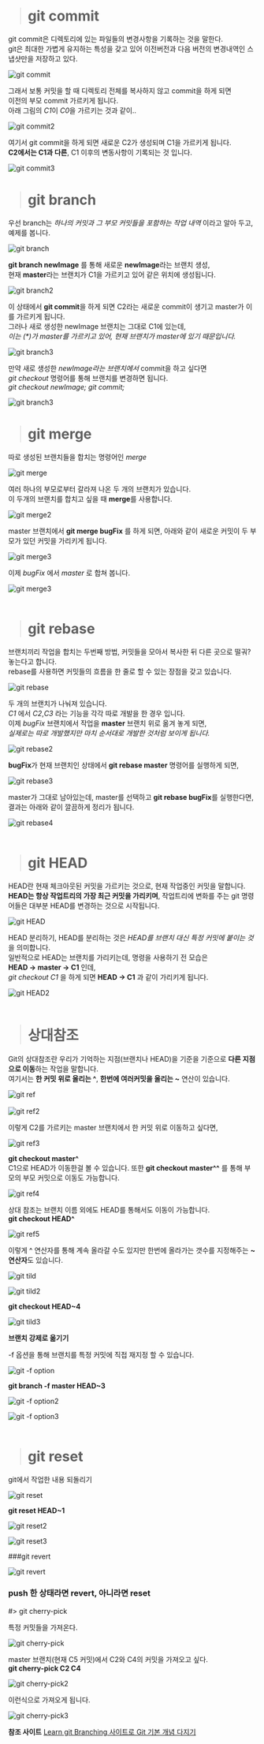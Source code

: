 <p align="center">

># git commit
git commit은 디렉토리에 있는 파일들의 변경사항을 기록하는 것을 말한다.  
git은 최대한 가볍게 유지하는 특성을 갖고 있어 이전버전과 다음 버전의 변경내역인 스냅샷만을 저장하고 있다.

![git commit](./images/git%20commit.png)

그래서 보통 커밋을 할 때 디렉토리 전체를 복사하지 않고 commit을 하게 되면  
이전의 부모 commit 가르키게 됩니다.  
아래 그림의 *C1*이 *C0*을 가르키는 것과 같이..

![git commit2](./images/git%20commit2.png)  

여기서 git commit을 하게 되면 새로운 C2가 생성되며 C1을 가르키게 됩니다.  
**C2에서는 C1과 다른**, C1 이후의 변동사항이 기록되는 것 입니다.

![git commit3](./images/git%20commit3.png)
<br>
># git branch

우선 branch는 _하나의 커밋과 그 부모 커밋들을 포함하는 작업 내역_ 이라고 알아 두고, 예제를 봅니다.

![git branch](./images/git%20branch.png)

**git branch newImage** 를 통해 새로운 **newImage**라는 브랜치 생성,  
현재 **master**라는 브랜치가 C1을 가르키고 있어 같은 위치에 생성됩니다.

![git branch2](./images/newImageBranch.png)

이 상태에서 **git commit**을 하게 되면 C2라는 새로운 commit이 생기고 master가 이를 가르키게 됩니다.  
그러나 새로 생성한 newImage 브랜치는 그대로 C1에 있는데,  
_이는 (*)가 master를 가르키고 있어, 현재 브랜치가 master에 있기 때문입니다._

![git branch3](./images/git%20branch2.png)

만약 새로 생성한 _newImage라는 브랜치에서_ commit을 하고 싶다면  
*git checkout* 명령어를 통해 브랜치를 변경하면 됩니다.  
*git checkout newImage; git commit;*
 
![git branch3](./images/git%20checkout.png)
<br>
># git merge

따로 생성된 브랜치들을 합치는 명령어인 *merge*

![git merge](./images/git%20merge.png)

여러 하나의 부모로부터 갈라져 나온 두 개의 브랜치가 있습니다.  
이 두개의 브랜치를 합치고 싶을 때 **merge**를 사용합니다.

![git merge2](./images/git%20merge2.png)

master  브랜치에서 **git merge bugFix** 를 하게 되면, 아래와 같이 새로운 커밋이 두 부모가 있던 커밋을 가리키게 됩니다.
  
![git merge3](./images/git%20merge3.png)

이제 _bugFix_ 에서 _master_ 로 합쳐 봅니다.

![git merge3](./images/git%20merge4.png)  
<br>
># git rebase

브랜치끼리 작업을 합치는 두번째 방법, 커밋들을 모아서 복사한 뒤 다른 곳으로 떨궈? 놓는다고 합니다.  
rebase를 사용하면 커밋들의 흐름을 한 줄로 할 수 있는 장점을 갖고 있습니다.

![git rebase](./images/git%20rebase.png)

두 개의 브랜치가 나눠져 있습니다.  
_C1_ 에서 _C2_,_C3_ 라는 기능을 각각 따로 개발을 한 경우 입니다.  
이제 _bugFix_ 브랜치에서 작업을 **master** 브랜치 위로 옮겨 놓게 되면,  
_실제로는 따로 개발했지만 마치 순서대로 개발한 것처럼 보이게 됩니다._


![git rebase2](./images/git%20rebase2.png)

**bugFix**가 현재 브랜치인 상태에서 **git rebase master** 명령어를 실행하게 되면,

![git rebase3](./images/git%20rebase3.png)

master가 그대로 남아있는데, master를 선택하고 **git rebase bugFix**를 실행한다면,  
결과는 아래와 같이 깔끔하게 정리가 됩니다.

![git rebase4](./images/git%20rebase4.png)
<br>
<br>


># git HEAD

HEAD란 현재 체크아웃된 커밋을 가르키는 것으로, 현재 작업중인 커밋을 말합니다.  
**HEAD는 항상 작업트리의 가장 최근 커밋을 가리키며**, 작업트리에 변화를 주는 git 명령어들은 대부분 HEAD를 변경하는 것으로 시작됩니다.

![git HEAD](./images/git%20HEAD.png)

HEAD 분리하기, HEAD를 분리하는 것은 _HEAD를 브랜치 대신 특정 커밋에 붙이는 것_ 을 의미합니다.  
일반적으로 HEAD는 브랜치를 가리키는데, 명령을 사용하기 전 모습은  
**HEAD -> master -> C1** 인데,  
_git checkout C1_ 을 하게 되면 **HEAD -> C1** 과 같이 가리키게 됩니다.  

![git HEAD2](./images/git%20HEAD2.png)
<br>
<br>

># 상대참조

Git의 상대참조란 우리가 기억하는 지점(브랜치나 HEAD)을 기준을 기준으로 **다른 지점으로 이동**하는 작업을 말합니다.  
여기서는 **한 커밋 위로 올리는 ^**, **한번에 여러커밋을 올리는 ~<num>** 연산이 있습니다.

![git ref](./images/git%20상대참조1.png)
<br><br>
![git ref2](./images/git%20상대참조2.png)

이렇게 C2를 가르키는 master 브랜치에서 한 커밋 위로 이동하고 싶다면,

![git ref3](./images/git%20ref3.png)

**git checkout  master^**  
C1으로 HEAD가 이동한걸 볼 수 있습니다. 또한 **git checkout master^^** 를 통해 부모의 부모 커밋으로 이동도 가능합니다.

![git ref4](./images/git%20ref4.png)

상대 참조는 브랜치 이름 외에도 HEAD를 통해서도 이동이 가능합니다.  
**git checkout HEAD^**

![git ref5](./images/git%20ref5.png)

이렇게 ^ 연산자를 통해 계속 올라갈 수도 있지만 한번에 올라가는 갯수를 지정해주는 **~연산자**도 있습니다.

![git tild](./images/git%20tild.png)

![git tild2](./images/git%20tild2.png)

__git checkout HEAD~4__

![git tild3](./images/git%20tild3.png)

**브랜치 강제로 옮기기**

-f 옵션을 통해 브랜치를 특정 커밋에 직접 재지정 할 수 있습니다.

![git -f option](./images/git%20-f%20option.png)

**git branch -f master HEAD~3**

![git -f option2](./images/git%20-f%20option2.png)

![git -f option3](./images/git%20-f%20option3.png)
<br><br>
># git reset
git에서 작업한 내용 되돌리기 

![git reset](./images/git%20reset.png)


**git reset HEAD~1**

![git reset2](./images/git%20reset2.png)

![git reset3](./images/git%20reset3.png)

###git revert

![git revert](./images/git%20revert.PNG)

### push 한 상태라면 revert, 아니라면 reset

#> git cherry-pick

특정 커밋들을 가져온다.

![git cherry-pick](./images/git%20cherry-pick.png)

master 브랜치(현재 C5 커밋)에서 C2와 C4의 커밋을 가져오고 싶다.  
**git cherry-pick C2 C4**

![git cherry-pick2](./images/git%20cherry-pick2.png)

이런식으로 가져오게 됩니다.

![git cherry-pick3](./images/git%20cherry-pick3.png)

__참조 사이트__  [Learn git Branching 사이트로 Git 기본 개념 다지기](https://huiyu.tistory.com/entry/Learn-Git-Branching%EC%82%AC%EC%9D%B4%ED%8A%B8%EB%A1%9C-Git-%EA%B8%B0%EB%B3%B8-%EA%B0%9C%EB%85%90-%EB%8B%A4%EC%A7%80%EA%B8%B0-main)


</p>
